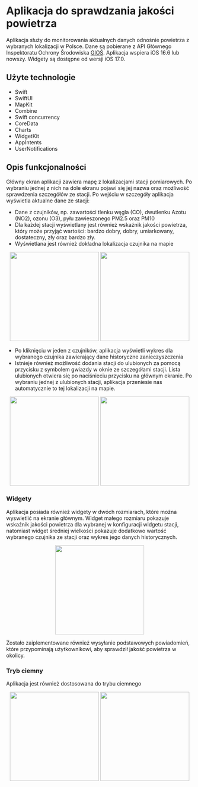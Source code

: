 # Aplikacja do sprawdzania jakości powietrza

Aplikacja służy do monitorowania aktualnych danych odnośnie powietrza z wybranych lokalizacji w Polsce. Dane są pobierane z API Głównego Inspektoratu Ochrony Środowiska [GIOŚ](https://powietrze.gios.gov.pl/pjp/content/api). Aplikacja wspiera iOS 16.6 lub nowszy. Widgety są dostępne od wersji iOS 17.0.

## Użyte technologie
- Swift
- SwiftUI
- MapKit
- Combine
- Swift concurrency
- CoreData
- Charts
- WidgetKit
- AppIntents
- UserNotifications

## Opis funkcjonalności
Główny ekran aplikacji zawiera mapę z lokalizacjami stacji pomiarowych. Po wybraniu jednej z nich na dole ekranu pojawi się jej nazwa oraz możliwość sprawdzenia szczegółów ze stacji. Po wejściu w szczegóły aplikacja wyświetla aktualne dane ze stacji:
- Dane z czujników, np. zawartości tlenku węgla (CO), dwutlenku Azotu (NO2), ozonu (O3), pyłu zawieszonego PM2.5 oraz PM10
- Dla każdej stacji wyświetlany jest również wskaźnik jakości powietrza, który może przyjąć wartości: bardzo dobry, dobry, umiarkowany, dostateczny, zły oraz bardzo zły.
- Wyświetlana jest również dokładna lokalizacja czujnika na mapie
<p align="center">
  <img src="https://github.com/user-attachments/assets/e49992af-92e2-4cf7-8024-5d115aacf0ec" width="240"/>
  <img src="https://github.com/user-attachments/assets/a9844bab-b286-4fe6-9eec-d88cea687bba" width="240"/>
</p>

- Po kliknięciu w jeden z czujników, aplikacja wyświetli wykres dla wybranego czujnika zawierający dane historyczne zanieczyszczenia
- Istnieje również możliwość dodania stacji do ulubionych za pomocą przycisku z symbolem gwiazdy w oknie ze szczegółami stacji. Lista ulubionych otwiera się po naciśnieciu przycisku na głównym ekranie. Po wybraniu jednej z ulubionych stacji, aplikacja przeniesie nas automatycznie to tej lokalizacji na mapie.
<p align="center">
  <img src="https://github.com/user-attachments/assets/d5009bab-fca3-4c9f-bb1d-be3ed99f1a02" width="240"/>
  <img src="https://github.com/user-attachments/assets/56b087af-d000-4805-b82f-41c9bd1d7693" width="240"/>
</p>

### Widgety
Aplikacja posiada również widgety w dwóch rozmiarach, które można wyswietlić na ekranie głównym.
Widget małego rozmiaru pokazuje wskaźnik jakości powietrza dla wybranej w konfiguracji widgetu stacji, natomiast widget średniej wielkości pokazuje dodatkowo wartość wybranego czujnika ze stacji oraz wykres jego danych historycznych.

<p align="center">
  <img src="https://github.com/user-attachments/assets/913c3bed-ed62-49e8-b718-3d6507602345" width="240"/>
</p>

Zostało zaiplementowane również wysyłanie podstawowych powiadomień, które przypominają użytkownikowi, aby sprawdził jakość powietrza w okolicy.

### Tryb ciemny

Aplikacja jest również dostosowana do trybu ciemnego

<p align="center">
  <img src="https://github.com/user-attachments/assets/8193f06e-4bd6-468e-98b3-076d1df43f07" width="240"/>
  <img src="https://github.com/user-attachments/assets/d0a2218e-20bb-4b23-b256-2ac2d65e39a5" width="240"/>
</p>


